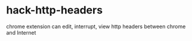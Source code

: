 hack-http-headers
=================

chrome extension can edit, interrupt, view http headers between chrome and Internet
